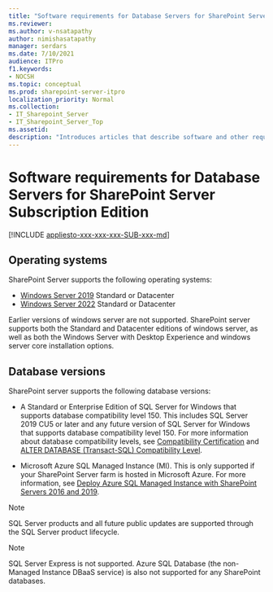 ```yaml
---
title: "Software requirements for Database Servers for SharePoint Server Subscription Edition"
ms.reviewer: 
ms.author: v-nsatapathy
author: nimishasatapathy
manager: serdars
ms.date: 7/10/2021
audience: ITPro
f1.keywords:
- NOCSH
ms.topic: conceptual
ms.prod: sharepoint-server-itpro
localization_priority: Normal
ms.collection:
- IT_Sharepoint_Server
- IT_Sharepoint_Server_Top
ms.assetid: 
description: "Introduces articles that describe software and other requirements for SharePoint Server Subscription Edition."
---
```


# Software requirements for Database Servers for SharePoint Server Subscription Edition

[!INCLUDE [appliesto-xxx-xxx-xxx-SUB-xxx-md](../includes/appliesto-xxx-xxx-xxx-SUB-xxx-md.md)] 
  
## Operating systems

SharePoint Server supports the following operating systems:
- [Windows Server 2019](https://www.microsoft.com/en-in/evalcenter/evaluate-windows-server-2019) Standard or Datacenter
- [Windows Server 2022](https://www.microsoft.com/en-in/evalcenter/evaluate-windows-server-2022-preview) Standard or Datacenter

Earlier versions of windows server are not supported. SharePoint server supports both the Standard and Datacenter editions of windows server, as well as both the Windows Server with Desktop Experience and windows server core installation options.

	
## Database versions

SharePoint server supports the following database versions:

- A Standard or Enterprise Edition of SQL Server for Windows that supports database compatibility level 150. This includes SQL Server 2019 CU5 or later and any future version of SQL Server for Windows that supports database compatibility level 150. For more information about database compatibility levels, see [Compatibility Certification](/sql/database-engine/install-windows/compatibility-certification?view=sql-server-ver15&preserve-view=true) and [ALTER DATABASE (Transact-SQL) Compatibility Level](/sql/t-sql/statements/alter-database-transact-sql-compatibility-level?view=sql-server-ver15&preserve-view=true).

- Microsoft Azure SQL Managed Instance (MI). This is only supported if your SharePoint Server farm is hosted in Microsoft Azure. For more information, see [Deploy Azure SQL Managed Instance with SharePoint Servers 2016 and 2019](../administration/deploy-azure-sql-managed-instance-with-sharepoint-servers-2016-2019.md).

> [!NOTE]
> SQL Server products and all future public updates are supported through the SQL Server product lifecycle.

> [!NOTE]
> SQL Server Express is not supported. Azure SQL Database (the non-Managed Instance DBaaS service) is also not supported for any SharePoint databases.

